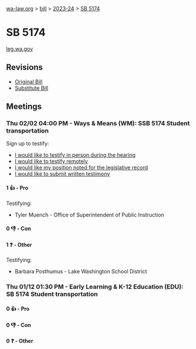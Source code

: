 [wa-law.org](/) > [bill](/bill/) > [2023-24](/bill/2023-24/) > [SB 5174](/bill/2023-24/sb/5174/)

# SB 5174
[leg.wa.gov](https://app.leg.wa.gov/billsummary?BillNumber=5174&Year=2023&Initiative=false)

## Revisions
* [Original Bill](1/)
* [Substitute Bill](S/)

## Meetings
### Thu 02/02 04:00 PM - Ways & Means (WM): SSB 5174 Student transportation
Sign up to testify:
* [I would like to testify in person during the hearing](https://app.leg.wa.gov/csi/Testifier/Add?chamber=House&mId=30553&aId=150496&caId=21019&tId=1)
* [I would like to testify remotely](https://app.leg.wa.gov/csi/Testifier/Add?chamber=House&mId=30553&aId=150496&caId=21019&tId=2)
* [I would like my position noted for the legislative record](https://app.leg.wa.gov/csi/Testifier/Add?chamber=House&mId=30553&aId=150496&caId=21019&tId=3)
* [I would like to submit written testimony](https://app.leg.wa.gov/csi/Testifier/Add?chamber=House&mId=30553&aId=150496&caId=21019&tId=4)

#### 1 👍 - Pro
Testifying:
* Tyler Muench - Office of Superintendent of Public Instruction

#### 0 👎 - Con

#### 1 ❓ - Other
Testifying:
* Barbara Posthumus - Lake Washington School District

### Thu 01/12 01:30 PM - Early Learning & K-12 Education (EDU): SB 5174 Student transportation
#### 0 👍 - Pro

#### 0 👎 - Con

#### 0 ❓ - Other

